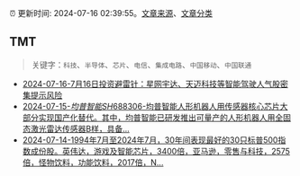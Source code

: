 :alarm_clock: 更新时间: 2024-07-16 02:39:55。[文章来源](/README.md)、[文章分类](/TAGS.md)

## TMT


> 关键字：`科技`、`半导体`、`芯片`、`电信`、`集成电路`、`中国移动`、`中国联通`



- [2024-07-16-7月16日投资避雷针：星网宇达、天迈科技等智能驾驶人气股密集提示风险](https://www.cls.cn/detail/1734667) 
- [2024-07-15-$均普智能SH688306$-均普智能人形机器人用传感器核心芯片大部分实现国产化替代。其中，均普智能已研发推出可量产的人形机器人用全固态激光雷达传感器B样，具备...](https://xueqiu.com/7557082636/297481282) 
- [2024-07-14-1994年7月至2024年7月，30年间表现最好的30只标普500指数成份股。英伟达，游戏及智能芯片，3400倍，亚马逊，零售与科技，2575倍，怪物饮料，功能饮料，2017倍，N...](https://xueqiu.com/8056783660/297410134) 
